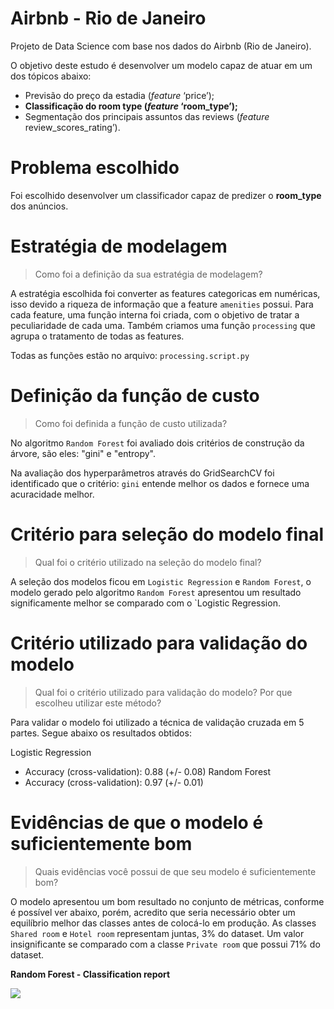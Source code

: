 # Airbnb - Rio de Janeiro

Projeto de Data Science com base nos dados do Airbnb (Rio de Janeiro).

O objetivo deste estudo é desenvolver um modelo capaz de atuar em um dos tópicos abaixo:

- Previsão do preço da estadia (*feature* ‘price’);
- **Classificação do room type (*feature* ‘room_type’);**
- Segmentação dos principais assuntos das reviews (*feature* review_scores_rating’).

# Problema escolhido

Foi escolhido desenvolver um classificador capaz de predizer o **room_type** dos anúncios.

# Estratégia de modelagem
> Como foi a definição da sua estratégia de modelagem?

A estratégia escolhida foi converter as features categoricas em numéricas, isso devido a riqueza de informação que a feature `amenities` possui. Para cada feature, uma função interna foi criada, com o objetivo de tratar a peculiaridade de cada uma. Também criamos uma função `processing` que agrupa o tratamento de todas as features.

Todas as funções estão no arquivo: `processing.script.py`

# Definição da função de custo
> Como foi definida a função de custo utilizada?

No algoritmo `Random Forest` foi avaliado dois critérios de construção da árvore, são eles: "gini" e "entropy".

Na avaliação dos hyperparâmetros através do GridSearchCV foi identificado que o critério: `gini` entende melhor os dados e fornece uma acuracidade melhor.

# Critério para seleção do modelo final
> Qual foi o critério utilizado na seleção do modelo final?

A seleção dos modelos ficou em `Logistic Regression` e `Random Forest`, o modelo gerado pelo algoritmo `Random Forest` apresentou um resultado significamente melhor se comparado com o `Logistic Regression.

# Critério utilizado para validação do modelo
> Qual foi o critério utilizado para validação do modelo?
> Por que escolheu utilizar este método?

Para validar o modelo foi utilizado a técnica de validação cruzada em 5 partes. Segue abaixo os resultados obtidos:

Logistic Regression
- Accuracy (cross-validation): 0.88 (+/- 0.08)
Random Forest
- Accuracy (cross-validation): 0.97 (+/- 0.01)

# Evidências de que o modelo é suficientemente bom
> Quais evidências você possui de que seu modelo é suficientemente bom?

O modelo apresentou um bom resultado no conjunto de métricas, conforme é possível ver abaixo, porém, acredito que seria necessário obter um equilíbrio melhor das classes antes de colocá-lo em produção. As classes `Shared room` e `Hotel room` representam juntas, 3% do dataset. Um valor insignificante se comparado com a classe `Private room` que possui 71% do dataset.

**Random Forest - Classification report**

![](https://github.com/DougTrajano/ds_airbnb_rio/blob/master/images/classification_report.png)
